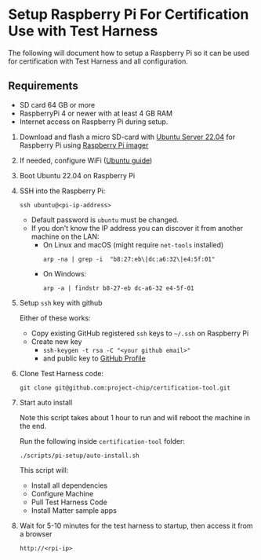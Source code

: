 <!--
 *
 * Copyright (c) 2023 Project CHIP Authors
 *
 * Licensed under the Apache License, Version 2.0 (the "License");
 * you may not use this file except in compliance with the License.
 * You may obtain a copy of the License at
 *
 * http://www.apache.org/licenses/LICENSE-2.0
 *
 * Unless required by applicable law or agreed to in writing, software
 * distributed under the License is distributed on an "AS IS" BASIS,
 * WITHOUT WARRANTIES OR CONDITIONS OF ANY KIND, either express or implied.
 * See the License for the specific language governing permissions and
 * limitations under the License.
-->

# Setup Raspberry Pi For Certification Use with Test Harness

The following will document how to setup a Raspberry Pi so it can be used for certification with Test Harness and all configuration.

## Requirements

-   SD card 64 GB or more
-   RaspberryPi 4 or newer with at least 4 GB RAM
-   Internet access on Raspberry Pi during setup.

1. Download and flash a micro SD-card with [Ubuntu Server 22.04](https://ubuntu.com/download/raspberry-pi/thank-you?version=22.04.3&architecture=server-arm64+raspi) for Raspberry Pi using [Raspberry Pi imager](https://www.raspberrypi.com/software/)

2. If needed, configure WiFi ([Ubuntu guide](https://ubuntu.com/tutorials/how-to-install-ubuntu-on-your-raspberry-pi#3-wifi-or-ethernet))

3. Boot Ubuntu 22.04 on Raspberry Pi
4. SSH into the Raspberry Pi:

    ```
    ssh ubuntu@<pi-ip-address>
    ```

    - Default password is `ubuntu` must be changed.
    - If you don't know the IP address you can discover it from another machine on the LAN:
        - On Linux and macOS (might require `net-tools` installed)
            ```
            arp -na | grep -i  "b8:27:eb\|dc:a6:32\|e4:5f:01"
            ```
        - On Windows:
            ```
            arp -a | findstr b8-27-eb dc-a6-32 e4-5f-01
            ```

5. Setup `ssh` key with github

    Either of these works:

    - Copy existing GitHub registered `ssh` keys to `~/.ssh` on Raspberry Pi
    - Create new key
        - `ssh-keygen -t rsa -C "<your github email>"`
        - and public key to [GitHub Profile](https://github.com/settings/ssh/new)

6. Clone Test Harness code:

    ```
    git clone git@github.com:project-chip/certification-tool.git
    ```

7. Start auto install

    Note this script takes about 1 hour to run and will reboot the machine in the end.

    Run the following inside `certification-tool` folder:

    ```
    ./scripts/pi-setup/auto-install.sh
    ```

    This script will:

    - Install all dependencies
    - Configure Machine
    - Pull Test Harness Code
    - Install Matter sample apps

8. Wait for 5-10 minutes for the test harness to startup, then access it from a browser

    `http://<rpi-ip>`
